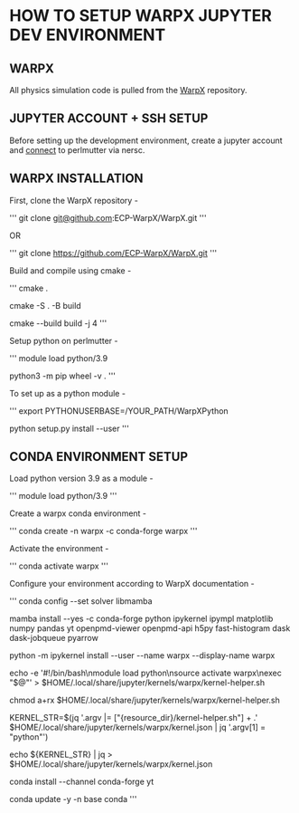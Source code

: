 # HOW TO SETUP WARPX JUPYTER DEV ENVIRONMENT

## WARPX
All physics simulation code is pulled from the [WarpX](https://github.com/ECP-WarpX/WarpX) repository.

## JUPYTER ACCOUNT + SSH SETUP
Before setting up the development environment, create a jupyter account and [connect](https://docs.nersc.gov/connect/) to perlmutter via nersc.

## WARPX INSTALLATION
First, clone the WarpX repository - 

'''
git clone git@github.com:ECP-WarpX/WarpX.git
'''

OR

'''
git clone https://github.com/ECP-WarpX/WarpX.git
'''

Build and compile using cmake -

'''
cmake .

cmake -S . -B build

cmake --build build -j 4
'''

Setup python on perlmutter - 

'''
module load python/3.9

python3 -m pip wheel -v .
'''

To set up as a python module -

'''
export PYTHONUSERBASE=/YOUR_PATH/WarpXPython

python setup.py install --user
'''

## CONDA ENVIRONMENT SETUP
Load python version 3.9 as a module -

'''
module load python/3.9
'''

Create a warpx conda environment -

'''
conda create -n warpx -c conda-forge warpx
'''

Activate the environment - 

'''
conda activate warpx
'''

Configure your environment according to WarpX documentation - 

'''
conda config --set solver libmamba

mamba install --yes -c conda-forge python ipykernel ipympl matplotlib numpy pandas yt openpmd-viewer openpmd-api h5py fast-histogram dask dask-jobqueue pyarrow

python -m ipykernel install --user --name warpx --display-name warpx

echo -e '#!/bin/bash\nmodule load python\nsource activate warpx\nexec "$@"' > $HOME/.local/share/jupyter/kernels/warpx/kernel-helper.sh

chmod a+rx $HOME/.local/share/jupyter/kernels/warpx/kernel-helper.sh

KERNEL_STR=$(jq '.argv |= ["{resource_dir}/kernel-helper.sh"] + .' $HOME/.local/share/jupyter/kernels/warpx/kernel.json | jq '.argv[1] = "python"')

echo ${KERNEL_STR} | jq > $HOME/.local/share/jupyter/kernels/warpx/kernel.json

conda install --channel conda-forge yt

conda update -y -n base conda
'''
